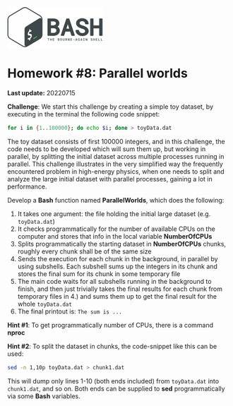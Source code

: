 ![](bash_logo.png)

# Homework #8: Parallel worlds

**Last update:** 20220715

**Challenge**: We start this challenge by creating a simple toy dataset, by executing in the terminal the following code snippet:

```bash
for i in {1..100000}; do echo $i; done > toyData.dat
```

The toy dataset consists of first 100000 integers, and in this challenge, the code needs to be developed which will sum them up, but working in parallel, by splitting the initial dataset across multiple processes running in parallel. This challenge illustrates in the very simplified way the frequently encountered problem in high-energy physics, when one needs to split and analyze the large initial dataset with parallel processes, gaining a lot in performance.   

Develop a **Bash** function named **ParallelWorlds**, which does the following:  

   1. It takes one argument: the file holding the initial large dataset (e.g. ```toyData.dat```)   
   2. It checks programmatically for the number of available CPUs on the computer and stores that info in the local variable **NumberOfCPUs**  
   3. Splits programmatically the starting dataset in **NumberOfCPUs** chunks, roughly every chunk shall be of the same size   
   4. Sends the execution for each chunk in the background, in parallel by using subshells. Each subshell sums up the integers in its chunk and stores the final sum for its chunk in some temporary file   
   5. The main code waits for all subshells running in the background to finish, and then just trivially takes the final results for each chunk from temporary files in 4.) and sums them up to get the final result for the whole ```toyData.dat```   
   6. The final printout is: ```The sum is ...``` 

**Hint #1**: To get programmatically number of CPUs, there is a command **nproc**

**Hint #2**: To split the dataset in chunks, the code-snippet like this can be used: 

```bash
sed -n 1,10p toyData.dat > chunk1.dat
```

This will dump only lines 1-10 (both ends included) from ```toyData.dat``` into ```chunk1.dat```, and so on. Both ends can be supplied to **sed** programmatically via some **Bash** variables.





